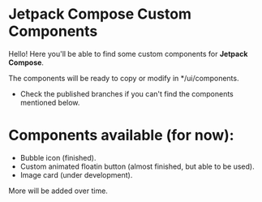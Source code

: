 # Jetpack Compose Custom Components

Hello! Here you'll be able to find some custom components for **Jetpack Compose**.

The components will be ready to copy or modify in */ui/components.

* Check the published branches if you can't find the components mentioned below.

# **Components available (for now):**

* Bubble icon (finished).
* Custom animated floatin button (almost finished, but able to be used).
* Image card (under development).

More will be added over time.

